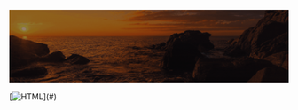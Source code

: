 ![Animação de Digitação](media/Cabeçalho.gif)


[![HTML](https://img.shields.io/badge/-HTML-333333?style=for-the-badge&logo=html5&logoColor=lightgrey&color=rgb(0,0,255)&labelColor=rgba(255,255,255,0.9))](#)



